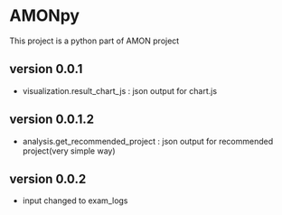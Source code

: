 # AMONpy
This project is a python part of AMON project

## version 0.0.1
* visualization.result_chart_js : json output for chart.js

## version 0.0.1.2
* analysis.get_recommended_project : json output for recommended project(very simple way)

## version 0.0.2
* input changed to exam_logs